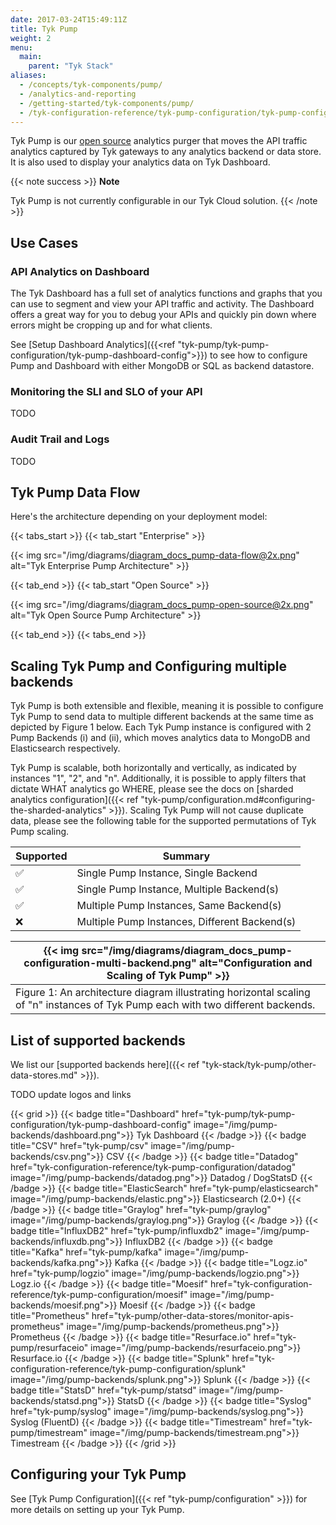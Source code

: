 ```yaml
---
date: 2017-03-24T15:49:11Z
title: Tyk Pump
weight: 2
menu:
  main:
    parent: "Tyk Stack"
aliases:
  - /concepts/tyk-components/pump/
  - /analytics-and-reporting
  - /getting-started/tyk-components/pump/
  - /tyk-configuration-reference/tyk-pump-configuration/tyk-pump-configuration/
---
```

Tyk Pump is our [open source](https://github.com/TykTechnologies/tyk-pump) analytics purger that moves the API traffic analytics captured by Tyk gateways to any analytics backend or data store. It is also used to display your analytics data on Tyk Dashboard.

{{< note success >}}
**Note**  

Tyk Pump is not currently configurable in our Tyk Cloud solution.
{{< /note >}}

## Use Cases

### API Analytics on Dashboard

The Tyk Dashboard has a full set of analytics functions and graphs that you can use to segment and view your API traffic and activity. The Dashboard offers a great way for you to debug your APIs and quickly pin down where errors might be cropping up and for what clients.

See [Setup Dashboard Analytics]({{<ref "tyk-pump/tyk-pump-configuration/tyk-pump-dashboard-config">}}) to see how to configure Pump and Dashboard with either MongoDB or SQL as backend datastore.

### Monitoring the SLI and SLO of your API

TODO

### Audit Trail and Logs

TODO

## Tyk Pump Data Flow

Here's the architecture depending on your deployment model:

{{< tabs_start >}}
{{< tab_start "Enterprise" >}}

{{< img src="/img/diagrams/diagram_docs_pump-data-flow@2x.png" alt="Tyk Enterprise Pump Architecture" >}}

{{< tab_end >}}
{{< tab_start "Open Source" >}}

{{< img src="/img/diagrams/diagram_docs_pump-open-source@2x.png" alt="Tyk Open Source Pump Architecture" >}}

{{< tab_end >}}
{{< tabs_end >}}

## Scaling Tyk Pump and Configuring multiple backends

Tyk Pump is both extensible and flexible, meaning it is possible to configure Tyk Pump to send data to multiple different backends at the same time as depicted by Figure 1 below. Each Tyk Pump instance is configured with 2 Pump Backends (i) and (ii), which moves analytics data to MongoDB and Elasticsearch respectively. 

Tyk Pump is scalable, both horizontally and vertically, as indicated by instances "1", "2", and "n". Additionally, it is possible to apply filters that dictate WHAT analytics go WHERE, please see the docs on [sharded analytics configuration]({{< ref "tyk-pump/configuration.md#configuring-the-sharded-analytics" >}}). Scaling Tyk Pump will not cause duplicate data, please see the following table for the supported permutations of Tyk Pump scaling. 

| Supported | Summary |
| -- | -- |
| ✅ | Single Pump Instance, Single Backend |
| ✅ | Single Pump Instance, Multiple Backend(s) |
| ✅ | Multiple Pump Instances, Same Backend(s)|
| ❌ | Multiple Pump Instances, Different Backend(s) |

| {{< img src="/img/diagrams/diagram_docs_pump-configuration-multi-backend.png" alt="Configuration and Scaling of Tyk Pump" >}}  |
|--|
| Figure 1: An architecture diagram illustrating horizontal scaling of "n" instances of Tyk Pump each with two different backends. |

## List of supported backends

We list our [supported backends here]({{< ref "tyk-stack/tyk-pump/other-data-stores.md" >}}).

TODO update logos and links

{{< grid >}}
    {{< badge title="Dashboard" href="tyk-pump/tyk-pump-configuration/tyk-pump-dashboard-config" image="/img/pump-backends/dashboard.png">}}
    Tyk Dashboard
    {{< /badge >}}
    {{< badge title="CSV" href="tyk-pump/csv" image="/img/pump-backends/csv.png">}}
    CSV
    {{< /badge >}}
    {{< badge title="Datadog" href="tyk-configuration-reference/tyk-pump-configuration/datadog" image="/img/pump-backends/datadog.png">}}
    Datadog / DogStatsD
    {{< /badge >}}
    {{< badge title="ElasticSearch" href="tyk-pump/elasticsearch" image="/img/pump-backends/elastic.png">}}
    Elasticsearch (2.0+)
    {{< /badge >}}
    {{< badge title="Graylog" href="tyk-pump/graylog" image="/img/pump-backends/graylog.png">}}
    Graylog
    {{< /badge >}}
    {{< badge title="InfluxDB2" href="tyk-pump/influxdb2" image="/img/pump-backends/influxdb.png">}}
    InfluxDB2
    {{< /badge >}}
    {{< badge title="Kafka" href="tyk-pump/kafka" image="/img/pump-backends/kafka.png">}}
    Kafka
    {{< /badge >}}
    {{< badge title="Logz.io" href="tyk-pump/logzio" image="/img/pump-backends/logzio.png">}}
    Logz.io
    {{< /badge >}}
    {{< badge title="Moesif" href="tyk-configuration-reference/tyk-pump-configuration/moesif" image="/img/pump-backends/moesif.png">}}
    Moesif
    {{< /badge >}}
    {{< badge title="Prometheus" href="tyk-pump/other-data-stores/monitor-apis-prometheus" image="/img/pump-backends/prometheus.png">}}
    Prometheus
    {{< /badge >}}
    {{< badge title="Resurface.io" href="tyk-pump/resurfaceio" image="/img/pump-backends/resurfaceio.png">}}
    Resurface.io
    {{< /badge >}}
    {{< badge title="Splunk" href="tyk-configuration-reference/tyk-pump-configuration/splunk" image="/img/pump-backends/splunk.png">}}
    Splunk
    {{< /badge >}}
    {{< badge title="StatsD" href="tyk-pump/statsd" image="/img/pump-backends/statsd.png">}}
    StatsD
    {{< /badge >}}
    {{< badge title="Syslog" href="tyk-pump/syslog" image="/img/pump-backends/syslog.png">}}
    Syslog (FluentD)
    {{< /badge >}}
    {{< badge title="Timestream" href="tyk-pump/timestream" image="/img/pump-backends/timestream.png">}}
    Timestream
    {{< /badge >}}
{{< /grid >}}

## Configuring your Tyk Pump

See [Tyk Pump Configuration]({{< ref "tyk-pump/configuration" >}}) for more details on setting up your Tyk Pump.
